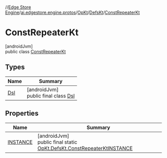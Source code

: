 //[Edge Store Engine](../../../../../index.md)/[ai.edgestore.engine.protos](../../../index.md)/[OpKt](../../index.md)/[DefsKt](../index.md)/[ConstRepeaterKt](index.md)

# ConstRepeaterKt

[androidJvm]\
public class [ConstRepeaterKt](index.md)

## Types

| Name | Summary |
|---|---|
| [Dsl](-dsl/index.md) | [androidJvm]<br>public final class [Dsl](-dsl/index.md) |

## Properties

| Name | Summary |
|---|---|
| [INSTANCE](index.md#1670843666%2FProperties%2F-89531115) | [androidJvm]<br>public final static [OpKt.DefsKt.ConstRepeaterKt](index.md)[INSTANCE](index.md#1670843666%2FProperties%2F-89531115) |
